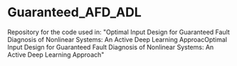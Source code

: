 # Guaranteed_AFD_ADL
Repository for the code used in: "Optimal Input Design for Guaranteed Fault Diagnosis of Nonlinear Systems: An Active Deep Learning ApproacOptimal Input Design for Guaranteed Fault Diagnosis of Nonlinear Systems: An Active Deep Learning Approach"
